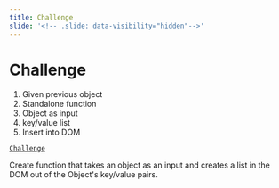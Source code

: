 ```yaml
---
title: Challenge
slide: '<!-- .slide: data-visibility="hidden"-->'
---
```


<!-- .slide: data-state="layout-title" class="bg-dark"-->

# Challenge

1. Given previous object
1. Standalone function
1. Object as input
1. key/value list
1. Insert into DOM

<a href="https://github.dev/LinkedInLearning/javascript-functions-2502735/tree/01_07" target="_blank"><code class="code-royal">Challenge</code></a>

> >

Create function that takes an object as an input and creates a list in the DOM out of the Object's key/value pairs.
